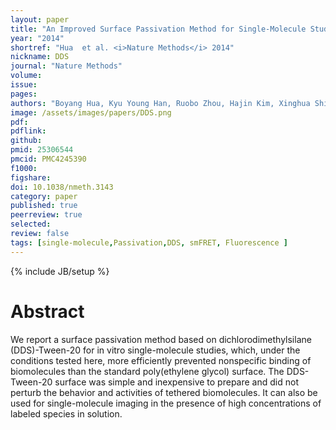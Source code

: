 ```yaml
---
layout: paper
title: "An Improved Surface Passivation Method for Single-Molecule Studies"
year: "2014"
shortref: "Hua  et al. <i>Nature Methods</i> 2014"
nickname: DDS
journal: "Nature Methods"
volume:
issue: 
pages: 
authors: "Boyang Hua, Kyu Young Han, Ruobo Zhou, Hajin Kim, Xinghua Shi, Sanjaya C Abeysirigunawardena, Ankur Jain, Digvijay Singh, Vasudha Aggarwal, Sarah A Woodson,Taekjip Ha"
image: /assets/images/papers/DDS.png
pdf: 
pdflink: 
github: 
pmid: 25306544
pmcid: PMC4245390
f1000: 
figshare: 
doi: 10.1038/nmeth.3143
category: paper
published: true
peerreview: true
selected:
review: false
tags: [single-molecule,Passivation,DDS, smFRET, Fluorescence ]
---
```

{% include JB/setup %}

# Abstract 
We report a surface passivation method based on dichlorodimethylsilane (DDS)-Tween-20 for in vitro single-molecule studies, which, under the conditions tested here, more efficiently prevented nonspecific binding of biomolecules than the standard poly(ethylene glycol) surface. The DDS-Tween-20 surface was simple and inexpensive to prepare and did not perturb the behavior and activities of tethered biomolecules. It can also be used for single-molecule imaging in the presence of high concentrations of labeled species in solution.